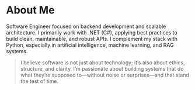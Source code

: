 <!--
**rogerrocaarano/rogerrocaarano** is a ✨ _special_ ✨ repository because its `README.md` (this file) appears on your GitHub profile.

Here are some ideas to get you started:

- 🔭 I’m currently working on ...
- 🌱 I’m currently learning ...
- 👯 I’m looking to collaborate on ...
- 🤔 I’m looking for help with ...
- 💬 Ask me about ...
- 📫 How to reach me: ...
- 😄 Pronouns: ...
- ⚡ Fun fact: ...
-->

# About Me

Software Engineer focused on backend development and scalable architecture.
I primarily work with .NET (C#), applying best practices to build clean, maintainable, and robust APIs. I complement my stack with Python, especially in artificial intelligence, machine learning, and RAG systems.

> I believe software is not just about technology; it’s also about ethics, structure, and clarity. I’m passionate about building systems that do what they’re supposed to—without noise or surprises—and that stand the test of time.
